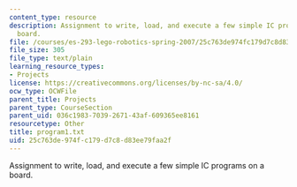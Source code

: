 ```yaml
---
content_type: resource
description: Assignment to write, load, and execute a few simple IC programs on a
  board.
file: /courses/es-293-lego-robotics-spring-2007/25c763de974fc179d7c8d83ee79faa2f_program1.txt
file_size: 305
file_type: text/plain
learning_resource_types:
- Projects
license: https://creativecommons.org/licenses/by-nc-sa/4.0/
ocw_type: OCWFile
parent_title: Projects
parent_type: CourseSection
parent_uid: 036c1983-7039-2671-43af-609365ee8161
resourcetype: Other
title: program1.txt
uid: 25c763de-974f-c179-d7c8-d83ee79faa2f
---
```

Assignment to write, load, and execute a few simple IC programs on a board.
